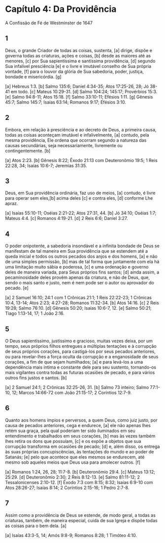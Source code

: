 # Capítulo 4: Da Providência
A Confissão de Fé de Westminster de 1647

## 1
Deus, o grande Criador de todas as coisas, sustenta, [a] dirige, dispõe e governa todas as criaturas, ações e coisas, [b] desde as maiores até as menores, [c] por Sua sapientíssima e santíssima providência, [d] segundo Sua infalível presciência [e] e o livre e imutável conselho de Sua própria vontade, [f] para o louvor da glória de Sua sabedoria, poder, justiça, bondade e misericórdia. [g]

[a] Hebreus 1:3. [b] Salmo 135:6; Daniel 4:34-35; Atos 17:25-26, 28; Jó 38-41 em todo. [c] Mateus 10:29-31. [d] Salmo 104:24; 145:17; Provérbios 15:3. [e] Salmo 94:8-11; Atos 15:18. [f] Salmo 33:10-11; Efésios 1:11. [g] Gênesis 45:7; Salmo 145:7; Isaías 63:14; Romanos 9:17; Efésios 3:10.

## 2
Embora, em relação à presciência e ao decreto de Deus, a primeira causa, todas as coisas aconteçam imutável e infalivelmente, [a] contudo, pela mesma providência, Ele ordena que ocorram segundo a natureza das causas secundárias, seja necessariamente, livremente ou contingentemente. [b]

[a] Atos 2:23. [b] Gênesis 8:22; Êxodo 21:13 com Deuteronômio 19:5; 1 Reis 22:28, 34; Isaías 10:6-7; Jeremias 31:35.

## 3
Deus, em Sua providência ordinária, faz uso de meios, [a] contudo, é livre para operar sem eles,[b] acima deles [c] e contra eles, [d] conforme Lhe apraz.

[a] Isaías 55:10-11; Oséias 2:21-22; Atos 27:31, 44. [b] Jó 34:10; Oséias 1:7; Mateus 4:4. [c] Romanos 4:19-21. [d] 2 Reis 6:6; Daniel 3:27.

## 4
O poder onipotente, a sabedoria insondável e a infinita bondade de Deus se manifestam de tal maneira em Sua providência que se estendem até a queda inicial e todos os outros pecados dos anjos e dos homens, [a] e não de uma simples permissão, [b] mas de tal forma que juntamente com ela há uma limitação muito sábia e poderosa, [c] e uma ordenação e governo deles de maneira variada, para Seus próprios fins santos; [d] ainda assim, a pecaminosidade deles provém apenas da criatura, e não de Deus, que, sendo o mais santo e justo, nem é nem pode ser o autor ou aprovador do pecado. [e]

[a] 2 Samuel 16:10; 24:1 com 1 Crônicas 21:1; 1 Reis 22:22-23; 1 Crônicas 10:4, 13-14; Atos 2:23; 4:27-28; Romanos 11:32-34. [b] Atos 14:16. [c] 2 Reis 19:28; Salmo 76:10. [d] Gênesis 50:20; Isaías 10:6-7, 12. [e] Salmo 50:21; Tiago 1:13-14, 17; 1 João 2:16.

## 5
O Deus sapientíssimo, justíssimo e gracioso, muitas vezes deixa, por um tempo, seus próprios filhos entregues a múltiplas tentações e à corrupção de seus próprios corações, para castigá-los por seus pecados anteriores, ou para revelar-lhes a força oculta da corrupção e a enganosidade de seus corações, a fim de que sejam humilhados; [a] e para levá-los a uma dependência mais íntima e constante dele para seu sustento, tornando-os mais vigilantes contra todas as futuras ocasiões de pecado, e para vários outros fins justos e santos. [b]  

[a] 2 Samuel 24:1; 2 Crônicas 32:25-26, 31. [b] Salmo 73 inteiro; Salmo 77:1-10, 12; Marcos 14:66-72 com João 21:15-17; 2 Coríntios 12:7-9.

## 6
Quanto aos homens ímpios e perversos, a quem Deus, como juiz justo, por causa de pecados anteriores, cega e endurece, [a] ele não apenas lhes retém sua graça, pela qual poderiam ter sido iluminados em seu entendimento e trabalhados em seus corações, [b] mas às vezes também lhes retira os dons que possuíam, [c] e os expõe a objetos que sua corrupção transforma em ocasiões de pecado; [d] e, além disso, os entrega às suas próprias concupiscências, às tentações do mundo e ao poder de Satanás; [e] pelo que acontece que eles mesmos se endurecem, até mesmo sob aqueles meios que Deus usa para amolecer outros. [f]

[a] Romanos 1:24, 26, 28; 11:7-8. [b] Deuteronômio 29:4. [c] Mateus 13:12; 25:29. [d] Deuteronômio 2:30; 2 Reis 8:12-13. [e] Salmo 81:11-12; 2 Tessalonicenses 2:10-12. [f] Êxodo 7:3 com 8:15; 8:32; Isaías 6:9-10 com Atos 28:26-27; Isaías 8:14; 2 Coríntios 2:15-16; 1 Pedro 2:7-8.  

## 7
Assim como a providência de Deus se estende, de modo geral, a todas as criaturas, também, de maneira especial, cuida de sua Igreja e dispõe todas as coisas para o bem dela. [a]

[a] Isaías 43:3-5, 14; Amós 9:8-9; Romanos 8:28; 1 Timóteo 4:10.